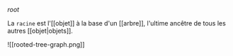 *root*

La `racine` est l'[[objet]] à la base d'un [[arbre]], l'ultime ancêtre de tous les autres [[objet|objets]].

![[rooted-tree-graph.png]]